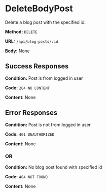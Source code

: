 # DeleteBodyPost

Delete a blog post with the specified id.

**Method:** `DELETE`

**URL:** `/api/blog-posts/:id`

**Body:** None

## Success Responses

**Condition:** Post is from logged in user

**Code:** `204 NO CONTENT`

**Content:** None

## Error Responses

**Condition:** Post is not from logged in user

**Code:** `401 UNAUTHORIZED`

**Content:** None

### OR

**Condition:** No blog post found with specified id

**Code:** `404 NOT FOUND`

**Content:** None